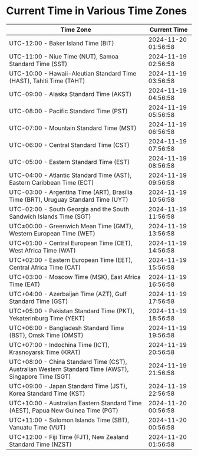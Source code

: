 # Current Time in Various Time Zones

| Time Zone | Current Time |
|-----------|--------------|
| UTC-12:00 - Baker Island Time (BIT) | 2024-11-20 01:56:58 |
| UTC-11:00 - Niue Time (NUT), Samoa Standard Time (SST) | 2024-11-19 02:56:58 |
| UTC-10:00 - Hawaii-Aleutian Standard Time (HAST), Tahiti Time (TAHT) | 2024-11-19 03:56:58 |
| UTC-09:00 - Alaska Standard Time (AKST) | 2024-11-19 04:56:58 |
| UTC-08:00 - Pacific Standard Time (PST) | 2024-11-19 05:56:58 |
| UTC-07:00 - Mountain Standard Time (MST) | 2024-11-19 06:56:58 |
| UTC-06:00 - Central Standard Time (CST) | 2024-11-19 07:56:58 |
| UTC-05:00 - Eastern Standard Time (EST) | 2024-11-19 08:56:58 |
| UTC-04:00 - Atlantic Standard Time (AST), Eastern Caribbean Time (ECT) | 2024-11-19 09:56:58 |
| UTC-03:00 - Argentina Time (ART), Brasília Time (BRT), Uruguay Standard Time (UYT) | 2024-11-19 10:56:58 |
| UTC-02:00 - South Georgia and the South Sandwich Islands Time (SGT) | 2024-11-19 11:56:58 |
| UTC±00:00 - Greenwich Mean Time (GMT), Western European Time (WET) | 2024-11-19 13:56:58 |
| UTC+01:00 - Central European Time (CET), West Africa Time (WAT) | 2024-11-19 14:56:58 |
| UTC+02:00 - Eastern European Time (EET), Central Africa Time (CAT) | 2024-11-19 15:56:58 |
| UTC+03:00 - Moscow Time (MSK), East Africa Time (EAT) | 2024-11-19 16:56:58 |
| UTC+04:00 - Azerbaijan Time (AZT), Gulf Standard Time (GST) | 2024-11-19 17:56:58 |
| UTC+05:00 - Pakistan Standard Time (PKT), Yekaterinburg Time (YEKT) | 2024-11-19 18:56:58 |
| UTC+06:00 - Bangladesh Standard Time (BST), Omsk Time (OMST) | 2024-11-19 19:56:58 |
| UTC+07:00 - Indochina Time (ICT), Krasnoyarsk Time (KRAT) | 2024-11-19 20:56:58 |
| UTC+08:00 - China Standard Time (CST), Australian Western Standard Time (AWST), Singapore Time (SGT) | 2024-11-19 21:56:58 |
| UTC+09:00 - Japan Standard Time (JST), Korea Standard Time (KST) | 2024-11-19 22:56:58 |
| UTC+10:00 - Australian Eastern Standard Time (AEST), Papua New Guinea Time (PGT) | 2024-11-20 00:56:58 |
| UTC+11:00 - Solomon Islands Time (SBT), Vanuatu Time (VUT) | 2024-11-20 00:56:58 |
| UTC+12:00 - Fiji Time (FJT), New Zealand Standard Time (NZST) | 2024-11-20 01:56:58 |
